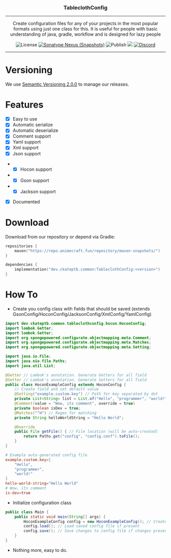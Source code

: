 <p align="center">
<h3 align="center">TableclothConfig</h3>

------

<p align="center">
Create configuration files for any of your projects in the most popular formats using just one class for this. It is useful for people with basic understanding of java, gradle, workflow and is designed for lazy people
</p>

<p align="center">
<img alt="License" src="https://img.shields.io/github/license/CKATEPTb-commons/TableclothConfig">
<a href="#Download"><img alt="Sonatype Nexus (Snapshots)" src="https://img.shields.io/nexus/s/dev.ckateptb.common/TableclothConfig?label=repo&server=https://repo.animecraft.fun/"></a>
<img alt="Publish" src="https://img.shields.io/github/workflow/status/CKATEPTb-commons/TableclothConfig/Publish/production">
<a href="https://docs.gradle.org/7.5/release-notes.html"><img src="https://img.shields.io/badge/Gradle-7.5-brightgreen.svg?colorB=469C00&logo=gradle"></a>
<a href="https://discord.gg/P7FaqjcATp" target="_blank"><img alt="Discord" src="https://img.shields.io/discord/925686623222505482?label=discord"></a>
</p>

------

# Versioning

We use [Semantic Versioning 2.0.0](https://semver.org/spec/v2.0.0.html) to manage our releases.

# Features

- [X] Easy to use
- [X] Automatic serialize
- [X] Automatic deserialize
- [X] Comment support
- [X] Yaml support
- [X] Xml support
- [X] Json support
- - [X] Hocon support
- - [X] Gson support
- - [X] Jackson support
- [X] Documented

# Download

Download from our repository or depend via Gradle:

```kotlin
repositories {
    maven("https://repo.animecraft.fun/repository/maven-snapshots/")
}

dependencies {
    implementation("dev.ckateptb.common:TableclothConfig:<version>")
}
```

# How To

* Create you config class with fields that should be saved (extends GsonConfig/HoconConfig/JacksonConfig/XmlConfig/YamlConfig)
```java
import dev.ckateptb.common.tableclothconfig.hocon.HoconConfig;
import lombok.Getter;
import lombok.Setter;
import org.spongepowered.configurate.objectmapping.meta.Comment;
import org.spongepowered.configurate.objectmapping.meta.Matches;
import org.spongepowered.configurate.objectmapping.meta.Setting;

import java.io.File;
import java.nio.file.Paths;
import java.util.List;

@Getter // Lombok's annotation. Generate Getters for all field
@Setter // Lombok's annotation. Generate Setters for all field
public class HoconExampleConfig extends HoconConfig {
    // Create field and set default value
    @Setting("example.custom.key") // Path for key separated by dot
    private List<String> list = List.of("Hello", "programmer", "world!");
    @Comment(value = "Wow, its comment", override = true)
    private boolean isDev = true;
    @Matches("^H") // Regex for matching
    private String helloWorldString = "Hello World";

    @Override
    public File getFile() { // File location (will be auto-created)
        return Paths.get("config", "config.conf").toFile();
    }
}
```
```toml
# Example auto-generated config file
example.custom.key=[
    "Hello",
    "programmer",
    "world!"
]
hello-world-string="Hello World"
# Wow, its comment
is-dev=true

```
* Initialize configuration class
```java
public class Main {
    public static void main(String[] args) {
        HoconExampleConfig config = new HoconExampleConfig(); // Create new instance
        config.load(); // Load saved config file if present
        config.save(); // Save changes to config file if changes present
    }
}
```
* Nothing more, easy to do.